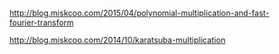 http://blog.miskcoo.com/2015/04/polynomial-multiplication-and-fast-fourier-transform



http://blog.miskcoo.com/2014/10/karatsuba-multiplication